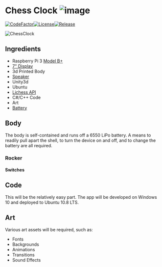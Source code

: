 # Chess Clock ![image](res/old-clock.png)

[![CodeFactor](https://www.codefactor.io/repository/github/cschladetsch/chessclock/badge)](https://www.codefactor.io/repository/github/cschladetsch/chessclock)[![License](https://img.shields.io/github/license/cschladetsch/chessclock.svg?label=License&maxAge=86400)](./LICENSE.txt)[![Release](https://img.shields.io/github/release/cschladetsch/chessclock.svg?label=Release&maxAge=60)](https://github.com/cschladetsch/chessclock/releases/latest)

![ChessClock](res\SampleRender-1.png)

## Ingredients

* Raspberry Pi 3 [Model B+](https://raspberry.piaustralia.com.au/products/raspberry-pi-3-model-b-plus)
* [7" Display](https://raspberry.piaustralia.com.au/collections/displays/products/little-bird-5-display)
* 3d Printed Body
* [Speaker](https://raspberry.piaustralia.com.au/products/speaker-kit-for-raspberry-pi)
* Unity3d
* Ubuntu
* [Lichess API](https://lichess.org/api)
* C#/C++ Code
* Art
* [Battery](https://www.18650batterystore.com/collections/18650-batteries)

## Body

The body is self-contained and runs off a 6550 LiPo battery. A means to readily pull apart the shell, to turn the device on and off, and to change the battery are all required.

### Rocker

#### Switches

## Code

This will be the relatively easy part. The app will be developed on Windows 10 and deployed to Ubuntu 10.8 LTS.

## Art

Various art assets will be required, such as:

* Fonts
* Backgrounds
* Animations
* Transitions
* Sound Effects


